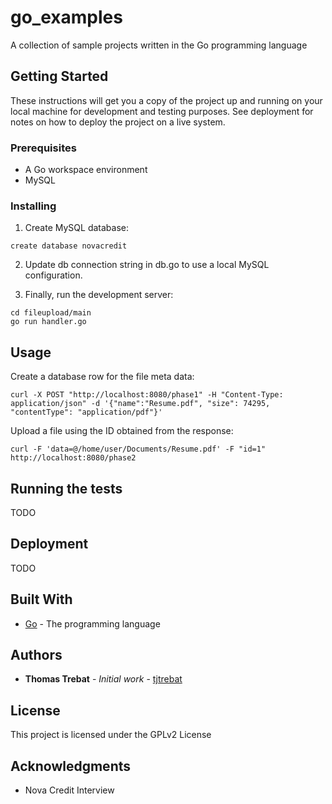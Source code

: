 # go_examples

A collection of sample projects written in the Go programming language

## Getting Started

These instructions will get you a copy of the project up and running on your local machine for development and testing purposes. See deployment for notes on how to deploy the project on a live system.

### Prerequisites

- A Go workspace environment
- MySQL

### Installing

1. Create MySQL database:

```create database novacredit```

2. Update db connection string in db.go to use a local MySQL configuration.

3. Finally, run the development server:

```
cd fileupload/main
go run handler.go
```

## Usage

Create a database row for the file meta data:

`
curl -X POST "http://localhost:8080/phase1" -H "Content-Type: application/json" -d '{"name":"Resume.pdf", "size": 74295, "contentType": "application/pdf"}'
`

Upload a file using the ID obtained from the response:

`
curl -F 'data=@/home/user/Documents/Resume.pdf' -F "id=1" http://localhost:8080/phase2
`

## Running the tests

TODO


## Deployment

TODO

## Built With

* [Go](https://golang.org) - The programming language

## Authors

* **Thomas Trebat** - *Initial work* - [tjtrebat](https://github.com/tjtrebat)

## License

This project is licensed under the GPLv2 License

## Acknowledgments

* Nova Credit Interview
